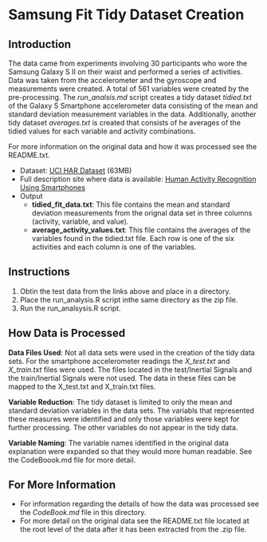 Samsung Fit Tidy Dataset Creation
=================================

## Introduction
The data came from experiments involving 30 participants who wore the Samsung Galaxy S II on their waist and performed a series of activities. Data was taken from the accelerometer and the gyroscope and measurements were created. A total of 561 variables were created by the pre-processing. The *run_analsis.md* script creates a tidy dataset *tidied.txt* of the Galaxy S Smartphone accelerometer data consisting of the mean and standard deviation measurement variables in the data. Additionally, another tidy dataset *averages.txt* is created that consists of he averages of the tidied values for each variable and activity combinations.

For more information on the original data and how it was processed see the README.txt.

- Dataset: [UCI HAR Dataset](https://d396qusza40orc.cloudfront.net/getdata%2Fprojectfiles%2FUCI%20HAR%20Dataset.zip) (63MB)
- Full description site where data is available: [Human Activity Recognition Using Smartphones](http://archive.ics.uci.edu/ml/datasets/Human+Activity+Recognition+Using+Smartphones)
- Output
    + **tidied_fit_data.txt**: This file contains the mean and standard deviation measurements from the orignal data set in three columns (activity, variable, and value).
    + **average_activity_values.txt**: This file contains the averages of the variables found in the tidied.txt file. Each row is one of the six activities and each column is one of the variables.

## Instructions
1. Obtin the test data from the links above and place in a directory.
2. Place the run_analysis.R script inthe same directory as the zip file.
3. Run the run_analsysis.R script.

## How Data is Processed
**Data Files Used**: Not all data sets were used in the creation of the tidy data sets. For the smartphone accelerometer readings the *X_test.txt* and *X_train.txt* files were used. The files located in the test/Inertial Signals and the train/Inertial Signals were not used. The data in these files can be mapped to the X_test.txt and X_train.txt files.

**Variable Reduction**: The tidy dataset is limited to only the mean and standard deviation variables in the data sets. The variabls that represented these measures were identified and only those variables were kept for further processing. The other variables do not appear in the tidy data.

**Variable Naming**: The variable names identified in the original data explanation were expanded so that they would more human readable. See the CodeBoook.md file for more detail.

## For More Information
- For information regarding the details of how the data was processed see the *CodeBook.md* file in this directory.
- For more detail on the original data see the README.txt file located at the root level of the data after it has been extracted from the .zip file.
